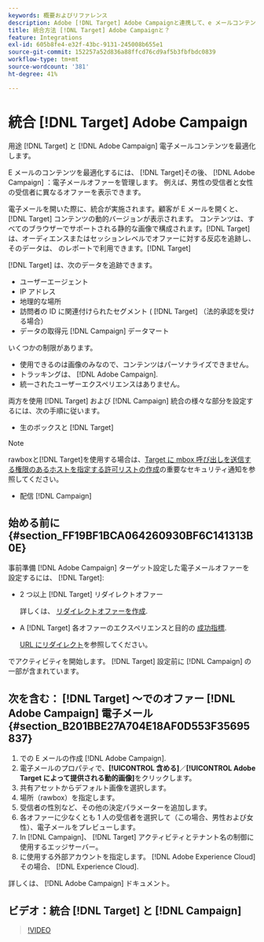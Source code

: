 ```yaml
---
keywords: 概要およびリファレンス
description: Adobe [!DNL Target] Adobe Campaignと連携して、e メールコンテンツを最適化できます。
title: 統合方法 [!DNL Target] Adobe Campaignと？
feature: Integrations
exl-id: 605b8fe4-e32f-43bc-9131-245008b655e1
source-git-commit: 152257a52d836a88ffcd76cd9af5b3fbfbdc0839
workflow-type: tm+mt
source-wordcount: '381'
ht-degree: 41%

---
```


# 統合 [!DNL Target] Adobe Campaign

用途 [!DNL Target] と [!DNL Adobe Campaign] 電子メールコンテンツを最適化します。

E メールのコンテンツを最適化するには、 [!DNL Target]その後、 [!DNL Adobe Campaign] ：電子メールオファーを管理します。 例えば、男性の受信者と女性の受信者に異なるオファーを表示できます。

電子メールを開いた際に、統合が実施されます。顧客が E メールを開くと、 [!DNL Target] コンテンツの動的バージョンが表示されます。 コンテンツは、すべてのブラウザーでサポートされる静的な画像で構成されます。[!DNL Target] は、オーディエンスまたはセッションレベルでオファーに対する反応を追跡し、そのデータは、 のレポートで利用できます。[!DNL Target]

[!DNL Target] は、次のデータを追跡できます。

* ユーザーエージェント
* IP アドレス
* 地理的な場所
* 訪問者の ID に関連付けられたセグメント ( [!DNL Target] （法的承認を受ける場合）
* データの取得元 [!DNL Campaign] データマート

いくつかの制限があります。

* 使用できるのは画像のみなので、コンテンツはパーソナライズできません。
* トラッキングは、 [!DNL Adobe Campaign].
* 統一されたユーザーエクスペリエンスはありません。

両方を使用 [!DNL Target] および [!DNL Campaign] 統合の様々な部分を設定するには、次の手順に従います。

* 生のボックスと [!DNL Target]

>[!NOTE]
>
>rawboxと[!DNL Target]を使用する場合は、[Target に mbox 呼び出しを送信する権限のあるホストを指定する許可リストの作成](/help/main/administrating-target/hosts.md#allowlist)の重要なセキュリティ通知を参照してください。

* 配信 [!DNL Campaign]

## 始める前に {#section_FF19BF1BCA064260930BF6C141313B0E}

事前準備 [!DNL Adobe Campaign] ターゲット設定した電子メールオファーを設定するには、 [!DNL Target]:

* 2 つ以上 [!DNL Target] リダイレクトオファー

   詳しくは、 [リダイレクトオファーを作成](/help/main/c-experiences/c-manage-content/offer-redirect.md).

* A [!DNL Target] 各オファーのエクスペリエンスと目的の [成功指標](/help/main/c-activities/r-success-metrics/success-metrics.md).

   [URL にリダイレクト](/help/main/c-experiences/c-visual-experience-composer/redirect-offer.md)を参照してください。

でアクティビティを開始します。 [!DNL Target] 設定前に [!DNL Campaign] の一部が含まれています。

## 次を含む： [!DNL Target] ～でのオファー [!DNL Adobe Campaign] 電子メール {#section_B201BBE27A704E18AF0D553F35695837}

1. での E メールの作成 [!DNL Adobe Campaign].
1. 電子メールのプロパティで、**[!UICONTROL 含める]**／**[!UICONTROL Adobe Target によって提供される動的画像]**&#x200B;をクリックします。
1. 共有アセットからデフォルト画像を選択します。
1. 場所（rawbox）を指定します。
1. 受信者の性別など、その他の決定パラメーターを追加します。
1. 各オファーに少なくとも 1 人の受信者を選択して（この場合、男性および女性）、電子メールをプレビューします。
1. In [!DNL Campaign]、 [!DNL Target] アクティビティとテナント名の制御に使用するエッジサーバー。
1. に使用する外部アカウントを指定します。 [!DNL Adobe Experience Cloud] その場合、 [!DNL Experience Cloud].

詳しくは、 [!DNL Adobe Campaign] ドキュメント。

## ビデオ：統合 [!DNL Target] と [!DNL Campaign]

>[!VIDEO](https://video.tv.adobe.com/v/35149)
